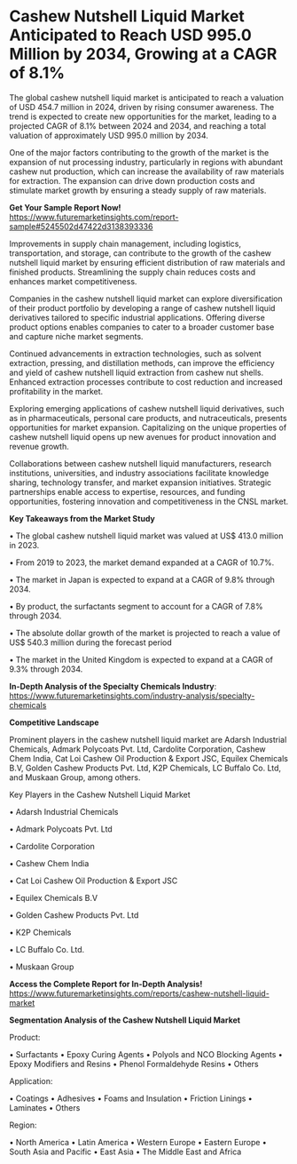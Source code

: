 # Cashew Nutshell Liquid Market Anticipated to Reach USD 995.0 Million by 2034, Growing at a CAGR of 8.1%


The global cashew nutshell liquid market is anticipated to reach a valuation of USD 454.7 million in 2024, driven by rising consumer awareness. The trend is expected to create new opportunities for the market, leading to a projected CAGR of 8.1% between 2024 and 2034, and reaching a total valuation of approximately USD 995.0 million by 2034.

One of the major factors contributing to the growth of the market is the expansion of nut processing industry, particularly in regions with abundant cashew nut production, which can increase the availability of raw materials for extraction. The expansion can drive down production costs and stimulate market growth by ensuring a steady supply of raw materials.

**Get Your Sample Report Now!** https://www.futuremarketinsights.com/report-sample#5245502d47422d3138393336

Improvements in supply chain management, including logistics, transportation, and storage, can contribute to the growth of the cashew nutshell liquid market by ensuring efficient distribution of raw materials and finished products. Streamlining the supply chain reduces costs and enhances market competitiveness.

Companies in the cashew nutshell liquid market can explore diversification of their product portfolio by developing a range of cashew nutshell liquid derivatives tailored to specific industrial applications. Offering diverse product options enables companies to cater to a broader customer base and capture niche market segments.

Continued advancements in extraction technologies, such as solvent extraction, pressing, and distillation methods, can improve the efficiency and yield of cashew nutshell liquid extraction from cashew nut shells. Enhanced extraction processes contribute to cost reduction and increased profitability in the market.

Exploring emerging applications of cashew nutshell liquid derivatives, such as in pharmaceuticals, personal care products, and nutraceuticals, presents opportunities for market expansion. Capitalizing on the unique properties of cashew nutshell liquid opens up new avenues for product innovation and revenue growth.

Collaborations between cashew nutshell liquid manufacturers, research institutions, universities, and industry associations facilitate knowledge sharing, technology transfer, and market expansion initiatives. Strategic partnerships enable access to expertise, resources, and funding opportunities, fostering innovation and competitiveness in the CNSL market.

**Key Takeaways from the Market Study**

•	The global cashew nutshell liquid market was valued at US$ 413.0 million in 2023.

•	From 2019 to 2023, the market demand expanded at a CAGR of 10.7%.

•	The market in Japan is expected to expand at a CAGR of 9.8% through 2034.

•	By product, the surfactants segment to account for a CAGR of 7.8% through 2034.

•	The absolute dollar growth of the market is projected to reach a value of US$ 540.3 million during the forecast period

•	The market in the United Kingdom is expected to expand at a CAGR of 9.3% through 2034.

**In-Depth Analysis of the Specialty Chemicals Industry**: https://www.futuremarketinsights.com/industry-analysis/specialty-chemicals

**Competitive Landscape**

Prominent players in the cashew nutshell liquid market are Adarsh Industrial Chemicals, Admark Polycoats Pvt. Ltd, Cardolite Corporation, Cashew Chem India, Cat Loi Cashew Oil Production & Export JSC, Equilex Chemicals B.V, Golden Cashew Products Pvt. Ltd, K2P Chemicals, LC Buffalo Co. Ltd, and Muskaan Group, among others.

Key Players in the Cashew Nutshell Liquid Market

•	Adarsh Industrial Chemicals

•	Admark Polycoats Pvt. Ltd

•	Cardolite Corporation

•	Cashew Chem India

•	Cat Loi Cashew Oil Production & Export JSC

•	Equilex Chemicals B.V

•	Golden Cashew Products Pvt. Ltd

•	K2P Chemicals

•	LC Buffalo Co. Ltd.

•	Muskaan Group

**Access the Complete Report for In-Depth Analysis!** https://www.futuremarketinsights.com/reports/cashew-nutshell-liquid-market

**Segmentation Analysis of the Cashew Nutshell Liquid Market**

Product:

•	Surfactants
•	Epoxy Curing Agents
•	Polyols and NCO Blocking Agents
•	Epoxy Modifiers and Resins
•	Phenol Formaldehyde Resins
•	Others

Application:

•	Coatings
•	Adhesives
•	Foams and Insulation
•	Friction Linings
•	Laminates
•	Others

Region:

•	North America
•	Latin America
•	Western Europe
•	Eastern Europe
•	South Asia and Pacific
•	East Asia
•	The Middle East and Africa


